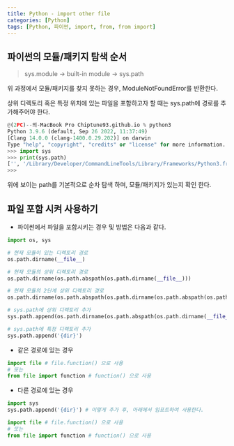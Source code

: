 ```yaml
---
title: Python - import other file
categories: [Python]
tags: [Python, 파이썬, import, from, from import]
---
```


## 파이썬의 모듈/패키지 탐색 순서

> sys.module -> built-in module -> sys.path

위 과정에서 모듈/패키지를 찾지 못하는 경우, ModuleNotFoundError를 반환한다.

상위 디렉토리 혹은 특정 위치에 있는 파일을 포함하고자 할 때는
sys.path에 경로를 추가해주어야 한다.

```python
@(2PC)--의-MacBook Pro Chiptune93.github.io % python3
Python 3.9.6 (default, Sep 26 2022, 11:37:49) 
[Clang 14.0.0 (clang-1400.0.29.202)] on darwin
Type "help", "copyright", "credits" or "license" for more information.
>>> import sys
>>> print(sys.path)
['', '/Library/Developer/CommandLineTools/Library/Frameworks/Python3.framework/Versions/3.9/lib/python39.zip', '/Library/Developer/CommandLineTools/Library/Frameworks/Python3.framework/Versions/3.9/lib/python3.9', '/Library/Developer/CommandLineTools/Library/Frameworks/Python3.framework/Versions/3.9/lib/python3.9/lib-dynload', '/Users//Library/Python/3.9/lib/python/site-packages', '/Library/Developer/CommandLineTools/Library/Frameworks/Python3.framework/Versions/3.9/lib/python3.9/site-packages']
>>> 
```

위에 보이는 path를 기본적으로 순차 탐색 하며, 모듈/패키지가 있는지 확인 한다.

## 파일 포함 시켜 사용하기

- 파이썬에서 파일을 포함시키는 경우 및 방법은 다음과 같다.

```python
import os, sys

# 현재 모듈이 있는 디렉토리 경로
os.path.dirname(__file__)

# 현재 모듈의 상위 디렉토리 경로
os.path.dirname(os.path.abspath(os.path.dirname(__file__)))

# 현재 모듈의 2단계 상위 디렉토리 경로
os.path.dirname(os.path.abspath(os.path.dirname(os.path.abspath(os.path.dirname(__file__)))))

# sys.path에 상위 디렉토리 추가
sys.path.append(os.path.dirname(os.path.abspath(os.path.dirname(__file__))))

# sys.path에 특정 디렉토리 추가
sys.path.append('{dir}')
```

- 같은 경로에 있는 경우

```python
import file # file.function() 으로 사용
# 또는
from file import function # function() 으로 사용
```

- 다른 경로에 있는 경우

```python
import sys
sys.path.append('{dir}') # 이렇게 추가 후, 아래에서 임포트하여 사용한다.

import file # file.function() 으로 사용
# 또는
from file import function # function() 으로 사용

```